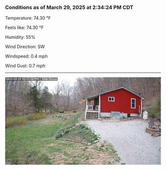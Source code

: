 ### Conditions as of March 29, 2025 at 2:34:24 PM CDT 

Temperature: 74.30 &deg;F

Feels like: 74.30 &deg;F

Humidity: 55%

Wind Direction: SW

Windspeed: 0.4 mph

Wind Gust: 0.7 mph

---

<img src="./images/latest.jpeg"/>

